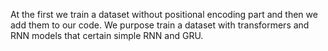 At the first we train a dataset without positional encoding part and then we add them to our code.
We purpose train a dataset with transformers and RNN models that certain simple RNN and GRU.
